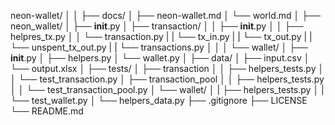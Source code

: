 neon-wallet/
│
│
├── docs/
│   ├── neon-wallet.md
│   └── world.md
│
├── neon_wallet/
│   ├── __init__.py
│   ├── transaction/
│   │   ├── __init__.py
│   │   ├── helpres_tx.py
│   │   └── transaction.py
|   |   └── tx_in.py
|   |   └── tx_out.py
|   |   └── unspent_tx_out.py
|   |   └── transactions.py
│   │
│   └── wallet/
│       ├── __init__.py
│       ├── helpers.py
│       └── wallet.py
│
├── data/
│   ├── input.csv
│   └── output.xlsx
│
├── tests/
│   ├── transaction
│   │   ├── helpers_tests.py
│   │   └── test_transaction.py
│   ├── transaction_pool
│   │   ├── helpers_tests.py
│   │   └── test_transaction_pool.py
│   └── wallet/
│   |    ├── helpers_tests.py
│   |    └── test_wallet.py
│   └── helpers_data.py
├── .gitignore
├── LICENSE
└── README.md